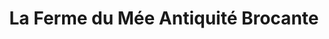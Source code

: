 ---
title: "La Ferme du Mée Antiquité Brocante"
url: /le-mee-sur-seine/la-ferme-du-mee-antiquite-brocante/
shop: Antiquitäten
---